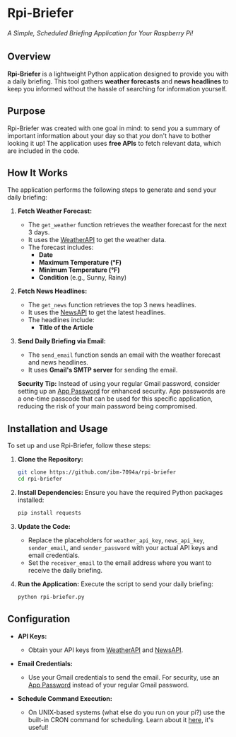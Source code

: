 # **Rpi-Briefer**

###### A Simple, Scheduled Briefing Application for Your Raspberry Pi!

## Overview

**Rpi-Briefer** is a lightweight Python application designed to provide you with a daily briefing. This tool gathers **weather forecasts** and **news headlines** to keep you informed without the hassle of searching for information yourself. 

## **Purpose**

Rpi-Briefer was created with one goal in mind: to send *you* a summary of important information about your day so that *you* don't have to bother looking it up! The application uses **free APIs** to fetch relevant data, which are included in the code.

## **How It Works**

The application performs the following steps to generate and send your daily briefing:

1. **Fetch Weather Forecast:**
   - The `get_weather` function retrieves the weather forecast for the next 3 days.
   - It uses the [WeatherAPI](https://www.weatherapi.com/) to get the weather data.
   - The forecast includes:
     - **Date**
     - **Maximum Temperature (°F)**
     - **Minimum Temperature (°F)**
     - **Condition** (e.g., Sunny, Rainy)

2. **Fetch News Headlines:**
   - The `get_news` function retrieves the top 3 news headlines.
   - It uses the [NewsAPI](https://newsapi.org/) to get the latest headlines.
   - The headlines include:
     - **Title of the Article**

3. **Send Daily Briefing via Email:**
   - The `send_email` function sends an email with the weather forecast and news headlines.
   - It uses **Gmail's SMTP server** for sending the email.

   **Security Tip:** Instead of using your regular Gmail password, consider setting up an [App Password](https://support.google.com/accounts/answer/185833?hl=en) for enhanced security. App passwords are a one-time passcode that can be used for this specific application, reducing the risk of your main password being compromised.

## **Installation and Usage**

To set up and use Rpi-Briefer, follow these steps:

1. **Clone the Repository:**
   ```bash
   git clone https://github.com/ibm-7094a/rpi-briefer
   cd rpi-briefer
   ```

2. **Install Dependencies:**
   Ensure you have the required Python packages installed:
   ```bash
   pip install requests
   ```

3. **Update the Code:**
   - Replace the placeholders for `weather_api_key`, `news_api_key`, `sender_email`, and `sender_password` with your actual API keys and email credentials.
   - Set the `receiver_email` to the email address where you want to receive the daily briefing.

4. **Run the Application:**
   Execute the script to send your daily briefing:
   ```bash
   python rpi-briefer.py
   ```

## **Configuration**

- **API Keys:**
  - Obtain your API keys from [WeatherAPI](https://www.weatherapi.com/) and [NewsAPI](https://newsapi.org/).

- **Email Credentials:**
  - Use your Gmail credentials to send the email. For security, use an [App Password](https://support.google.com/accounts/answer/185833?hl=en) instead of your regular Gmail password.
 
- **Schedule Command Execution:**
  - On UNIX-based systems (what else do you run on your pi?) use the built-in CRON command for scheduling. Learn about it [here](https://linuxconfig.org/using-cron-scheduler-on-linux-systems), it's useful!

